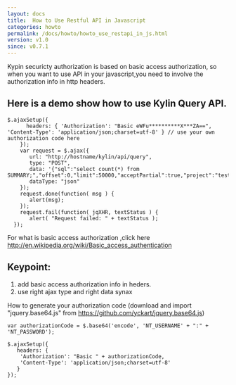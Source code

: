 ```yaml
---
layout: docs
title:  How to Use Restful API in Javascript
categories: howto
permalink: /docs/howto/howto_use_restapi_in_js.html
version: v1.0
since: v0.7.1
---
```

Kypin securicty authorization is based on basic access authorization, so when you want to use API in your javascript,you need to involve the authorization info in http headers.

## Here is a demo show how to use Kylin Query API.
```
$.ajaxSetup({
      headers: { 'Authorization': "Basic eWFu**********X***ZA==", 'Content-Type': 'application/json;charset=utf-8' } // use your own authorization code here
    });
    var request = $.ajax({
       url: "http://hostname/kylin/api/query",
       type: "POST",
       data: '{"sql":"select count(*) from SUMMARY;","offset":0,"limit":50000,"acceptPartial":true,"project":"test"}',
       dataType: "json"
    });
    request.done(function( msg ) {
       alert(msg);
    }); 
    request.fail(function( jqXHR, textStatus ) {
       alert( "Request failed: " + textStatus );
  });

```


For what is basic access authorization ,click here http://en.wikipedia.org/wiki/Basic_access_authentication

## Keypoint:
1. add basic access authorization info in heders.
2. use right ajax type and right data synax

How to generate your authorization code (download and import "jquery.base64.js" from https://github.com/yckart/jquery.base64.js)

```
var authorizationCode = $.base64('encode', 'NT_USERNAME' + ":" + 'NT_PASSWORD');
 
$.ajaxSetup({
   headers: { 
    'Authorization': "Basic " + authorizationCode, 
    'Content-Type': 'application/json;charset=utf-8' 
   }
});
```
